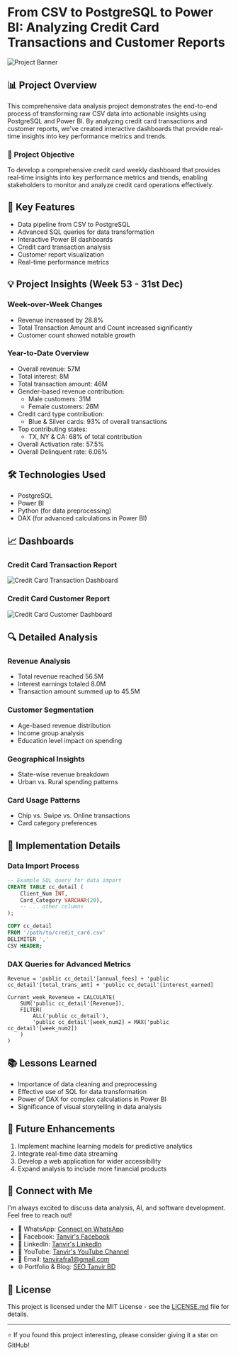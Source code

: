 # From CSV to PostgreSQL to Power BI: Analyzing Credit Card Transactions and Customer Reports

![Project Banner](https://example.com/project-banner.png)

## 📊 Project Overview

This comprehensive data analysis project demonstrates the end-to-end process of transforming raw CSV data into actionable insights using PostgreSQL and Power BI. By analyzing credit card transactions and customer reports, we've created interactive dashboards that provide real-time insights into key performance metrics and trends.

### 🎯 Project Objective

To develop a comprehensive credit card weekly dashboard that provides real-time insights into key performance metrics and trends, enabling stakeholders to monitor and analyze credit card operations effectively.

## 🚀 Key Features

- Data pipeline from CSV to PostgreSQL
- Advanced SQL queries for data transformation
- Interactive Power BI dashboards
- Credit card transaction analysis
- Customer report visualization
- Real-time performance metrics

## 💡 Project Insights (Week 53 - 31st Dec)

### Week-over-Week Changes
- Revenue increased by 28.8%
- Total Transaction Amount and Count increased significantly
- Customer count showed notable growth

### Year-to-Date Overview
- Overall revenue: 57M
- Total interest: 8M
- Total transaction amount: 46M
- Gender-based revenue contribution:
  - Male customers: 31M
  - Female customers: 26M
- Credit card type contribution:
  - Blue & Silver cards: 93% of overall transactions
- Top contributing states:
  - TX, NY & CA: 68% of total contribution
- Overall Activation rate: 57.5%
- Overall Delinquent rate: 6.06%

## 🛠️ Technologies Used

- PostgreSQL
- Power BI
- Python (for data preprocessing)
- DAX (for advanced calculations in Power BI)

## 📈 Dashboards

### Credit Card Transaction Report
![Credit Card Transaction Dashboard](https://example.com/transaction-dashboard.png)

### Credit Card Customer Report
![Credit Card Customer Dashboard](https://example.com/customer-dashboard.png)

## 🔍 Detailed Analysis

### Revenue Analysis
- Total revenue reached 56.5M
- Interest earnings totaled 8.0M
- Transaction amount summed up to 45.5M

### Customer Segmentation
- Age-based revenue distribution
- Income group analysis
- Education level impact on spending

### Geographical Insights
- State-wise revenue breakdown
- Urban vs. Rural spending patterns

### Card Usage Patterns
- Chip vs. Swipe vs. Online transactions
- Card category preferences

## 🔧 Implementation Details

### Data Import Process
```sql
-- Example SQL query for data import
CREATE TABLE cc_detail (
    Client_Num INT,
    Card_Category VARCHAR(20),
    -- ... other columns
);

COPY cc_detail
FROM '/path/to/credit_card.csv' 
DELIMITER ',' 
CSV HEADER;
```

### DAX Queries for Advanced Metrics
```dax
Revenue = 'public cc_detail'[annual_fees] + 'public cc_detail'[total_trans_amt] + 'public cc_detail'[interest_earned]

Current_week_Reveneue = CALCULATE(
    SUM('public cc_detail'[Revenue]),
    FILTER(
        ALL('public cc_detail'),
        'public cc_detail'[week_num2] = MAX('public cc_detail'[week_num2])
    )
)
```

## 📚 Lessons Learned

- Importance of data cleaning and preprocessing
- Effective use of SQL for data transformation
- Power of DAX for complex calculations in Power BI
- Significance of visual storytelling in data analysis

## 🔮 Future Enhancements

1. Implement machine learning models for predictive analytics
2. Integrate real-time data streaming
3. Develop a web application for wider accessibility
4. Expand analysis to include more financial products

## 🤝 Connect with Me

I'm always excited to discuss data analysis, AI, and software development. Feel free to reach out!

- 📱 WhatsApp: [Connect on WhatsApp](https://api.whatsapp.com/send?phone=8801687373830)
- 📘 Facebook: [Tanvir's Facebook](https://www.facebook.com/seotanvirbd)
- 💼 LinkedIn: [Tanvir's LinkedIn](https://www.linkedin.com/in/seotanvirbd/)
- 🎥 YouTube: [Tanvir's YouTube Channel](https://www.youtube.com/@tanvirbinali2200)
- 📧 Email: tanvirafra1@gmail.com
- 🌐 Portfolio & Blog: [SEO Tanvir BD](https://seotanvirbd.com/)

## 📄 License

This project is licensed under the MIT License - see the [LICENSE.md](LICENSE.md) file for details.

---

⭐️ If you found this project interesting, please consider giving it a star on GitHub!
